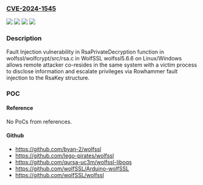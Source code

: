 ### [CVE-2024-1545](https://cve.mitre.org/cgi-bin/cvename.cgi?name=CVE-2024-1545)
![](https://img.shields.io/static/v1?label=Product&message=wolfCrypt&color=blue)
![](https://img.shields.io/static/v1?label=Version&message=0%20&color=brightgreen)
![](https://img.shields.io/static/v1?label=Vulnerability&message=CWE-1256%3A%20Improper%20Restriction%20of%20Software%20Interfaces%20to%20Hardware%20Features&color=brightgreen)
![](https://img.shields.io/static/v1?label=Vulnerability&message=CWE-252%20Unchecked%20Return%20Value&color=brightgreen)

### Description

Fault Injection vulnerability in RsaPrivateDecryption function in wolfssl/wolfcrypt/src/rsa.c in WolfSSL wolfssl5.6.6 on Linux/Windows allows remote attacker co-resides in the same system with a victim process to disclose information and escalate privileges via Rowhammer fault injection to the RsaKey structure.

### POC

#### Reference
No PoCs from references.

#### Github
- https://github.com/byan-2/wolfssl
- https://github.com/lego-pirates/wolfssl
- https://github.com/qursa-uc3m/wolfssl-liboqs
- https://github.com/wolfSSL/Arduino-wolfSSL
- https://github.com/wolfSSL/wolfssl

